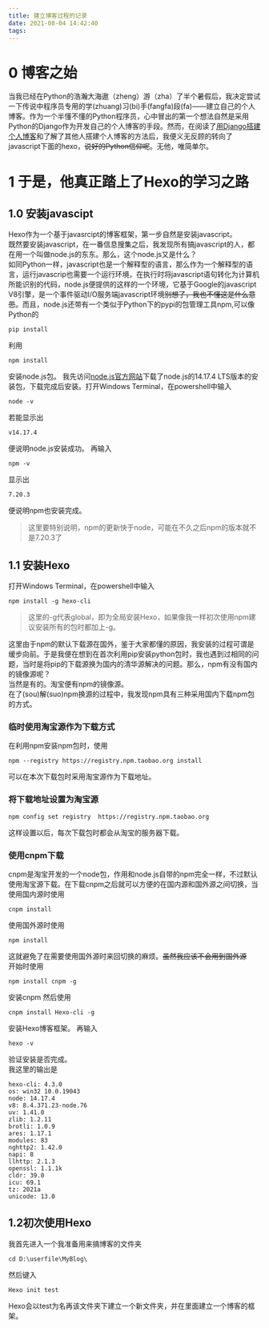 ```yaml
---
title: 建立博客过程的记录
date: 2021-08-04 14:42:40
tags:
---
```


# 0 博客之始
当我已经在Python的浩瀚大海遨（zheng）游（zha）了半个暑假后，我决定尝试一下传说中程序员专用的学(zhuang)习(bi)手(fangfa)段(fa)——建立自己的个人博客。作为一个半懂不懂的Python程序员，心中冒出的第一个想法自然是采用Python的Django作为开发自己的个人博客的手段。然而，在阅读了[用Django搭建个人博客](https://www.dusaiphoto.com/article/2/)和了解了其他人搭建个人博客的方法后，我便义无反顾的转向了javascript下面的hexo，<del>说好的Python信仰呢</del>。无他，唯简单尔。

# 1 于是，他真正踏上了Hexo的学习之路
## 1.0 安装javascipt
Hexo作为一个基于javasrcipt的博客框架，第一步自然是安装javascript。<br>
既然要安装javascript，在一番信息搜集之后，我发现所有搞javascript的人，都在用一个叫做node.js的东东。那么，这个node.js又是什么？<br>
如同Python一样，javascript也是一个解释型的语言，那么作为一个解释型的语言，运行javascrip也需要一个运行环境，在执行时将javascript语句转化为计算机所能识别的代码，node.js便提供的这样的一个环境，它基于Google的javascript V8引擎，是一个事件驱动I/O服务端javascript环境<del>别想了，我也不懂这是什么意思</del>。而且，node.js还带有一个类似于Python下的pypi的包管理工具npm,可以像Python的
```
pip install 
```
利用
```
npm install
```
安装node.js包。
我先访问[node.js官方网站](https://nodejs.org/en/)下载了node.js的14.17.4 LTS版本的安装包，下载完成后安装。打开Windows Terminal，在powershell中输入
```
node -v
```
若能显示出
```
v14.17.4
```
便说明node.js安装成功。
再输入
```
npm -v
```
显示出
```
7.20.3
```
便说明npm也安装完成。
>这里要特别说明，npm的更新快于node，可能在不久之后npm的版本就不是7.20.3了

## 1.1 安装Hexo
打开Windows Terminal，在powershell中输入
```
npm install -g hexo-cli
```
>这里的-g代表global，即为全局安装Hexo，如果像我一样初次使用npm建议安装所有的包时都加上-g。

这里由于npm的默认下载源在国外，鉴于大家都懂的原因，我安装的过程可谓是缓步向前。于是我便在想到在首次利用pip安装python包时，我也遇到过相同的问题，当时是将pip的下载源换为国内的清华源解决的问题。那么，npm有没有国内的镜像源呢？<br>
当然是有的。淘宝便有npm的镜像源。<br>
在了(sou)解(suo)npm换源的过程中，我发现npm具有三种采用国内下载npm包的方式。

### 临时使用淘宝源作为下载方式
在利用npm安装npm包时，使用
```
npm --registry https://registry.npm.taobao.org install 
```
可以在本次下载包时采用淘宝源作为下载地址。

### 将下载地址设置为淘宝源
```
npm config set registry  https://registry.npm.taobao.org 
```
这样设置以后，每次下载包时都会从淘宝的服务器下载。

### 使用cnpm下载
cnpm是淘宝开发的一个node包，作用和node.js自带的npm完全一样，不过默认使用淘宝源下载。在下载cnpm之后就可以方便的在国内源和国外源之间切换，当使用国内源时使用
```
cnpm install 
```
使用国外源时使用
```
npm install 
```
这就避免了在需要使用国外源时来回切换的麻烦。<del>虽然我应该不会用到国外源</del><br>
开始时使用
```
npm install cnpm -g
```
安装cnpm
然后使用
```
cnpm install Hexo-cli -g
```
安装Hexo博客框架。
再输入
```
hexo -v
```
验证安装是否完成。<br>
我这里的输出是
```
hexo-cli: 4.3.0
os: win32 10.0.19043
node: 14.17.4
v8: 8.4.371.23-node.76
uv: 1.41.0
zlib: 1.2.11
brotli: 1.0.9
ares: 1.17.1
modules: 83
nghttp2: 1.42.0
napi: 8
llhttp: 2.1.3
openssl: 1.1.1k
cldr: 39.0
icu: 69.1
tz: 2021a
unicode: 13.0
```

## 1.2初次使用Hexo
我首先进入一个我准备用来搞博客的文件夹
```
cd D:\userfile\MyBlog\
```
然后键入
```
Hexo init test
```
Hexo会以test为名再该文件夹下建立一个新文件夹，并在里面建立一个博客的框架。



